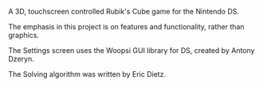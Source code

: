 A 3D, touchscreen controlled Rubik's Cube game for the Nintendo DS.

The emphasis in this project is on features and functionality, rather than graphics.

The Settings screen uses the Woopsi GUI library for DS, created by Antony Dzeryn.

The Solving algorithm was written by Eric Dietz.